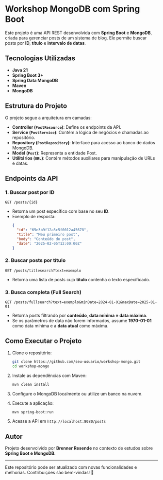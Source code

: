 # Workshop MongoDB com Spring Boot

Este projeto é uma API REST desenvolvida com **Spring Boot** e **MongoDB**, criada para gerenciar posts de um sistema de blog. Ele permite buscar posts por **ID**, **título** e **intervalo de datas**.

## Tecnologias Utilizadas

- **Java 21**
- **Spring Boot 3+**
- **Spring Data MongoDB**
- **Maven**
- **MongoDB**

## Estrutura do Projeto

O projeto segue a arquitetura em camadas:

- **Controller (`PostResource`)**: Define os endpoints da API.
- **Service (`PostService`)**: Contém a lógica de negócios e chamadas ao repositório.
- **Repository (`PostRepository`)**: Interface para acesso ao banco de dados MongoDB.
- **Model (`Post`)**: Representa a entidade Post.
- **Utilitários (`URL`)**: Contém métodos auxiliares para manipulação de URLs e datas.

## Endpoints da API

### 1. Buscar post por ID

```http
GET /posts/{id}
```
- Retorna um post específico com base no seu **ID**.
- Exemplo de resposta:
  ```json
  {
    "id": "65e3b9f12a3c5f0012a45678",
    "title": "Meu primeiro post",
    "body": "Conteúdo do post",
    "date": "2025-02-05T12:00:00Z"
  }
  ```

### 2. Buscar posts por título

```http
GET /posts/titlesearch?text=exemplo
```
- Retorna uma lista de posts cujo **título** contenha o texto especificado.

### 3. Busca completa (Full Search)

```http
GET /posts/fullsearch?text=exemplo&minDate=2024-01-01&maxDate=2025-01-01
```
- Retorna posts filtrando por **conteúdo**, **data mínima** e **data máxima**.
- Se os parâmetros de data não forem informados, assume **1970-01-01** como data mínima e a **data atual** como máxima.

## Como Executar o Projeto

1. Clone o repositório:
   ```sh
   git clone https://github.com/seu-usuario/workshop-mongo.git
   cd workshop-mongo
   ```

2. Instale as dependências com Maven:
   ```sh
   mvn clean install
   ```

3. Configure o MongoDB localmente ou utilize um banco na nuvem.

4. Execute a aplicação:
   ```sh
   mvn spring-boot:run
   ```

5. Acesse a API em `http://localhost:8080/posts`

## Autor

Projeto desenvolvido por **Brenner Resende** no contexto de estudos sobre **Spring Boot e MongoDB**.

---

Este repositório pode ser atualizado com novas funcionalidades e melhorias. Contribuições são bem-vindas! 🚀